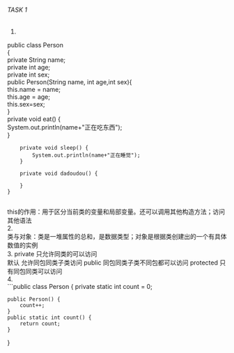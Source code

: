 ##### 
###### TASK 1 
1. ```
public class Person   
    {  
        private String name;  
        private int age;  
        private int sex;  
        public Person(String name, int age,int sex){  
        this.name = name;  
        this.age = age;  
        this.sex=sex;  
        }  
        private void eat() {  
            System.out.println(name+"正在吃东西");  
        }  
  
        private void sleep() {  
            System.out.println(name+"正在睡觉");  
        }  
  
        private void dadoudou() {  
  
        }  
    }
```
```
this的作用：用于区分当前类的变量和局部变量。还可以调用其他构造方法；访问其他语法  
2.  
类与对象：类是一堆属性的总和，是数据类型；对象是根据类创建出的一个有具体数值的实例  
3. private 只允许同类的可以访问  
	默认   允许同包同类子类访问
	public 同包同类子类不同包都可以访问
	 protected 只有同包同类可以访问    
4.  	 
	 ```public class Person {
    private static int count = 0;
 
    public Person() {
        count++;
    }
    public static int count() {
        return count;
    }
}
```